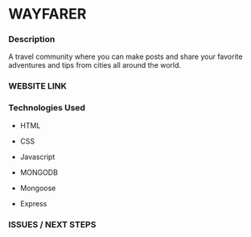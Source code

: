 # WAYFARER

### Description

A travel community where you can make posts and share your favorite adventures and tips from cities all around the world.

### WEBSITE LINK

### Technologies Used

- HTML

- CSS

- Javascript

- MONGODB

- Mongoose

- Express

### ISSUES / NEXT STEPS